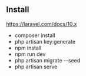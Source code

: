 ## Install
https://laravel.com/docs/10.x

- composer install
- php artisan key:generate
- npm install
- npm run dev
- php artisan migrate --seed
- php artisan serve
